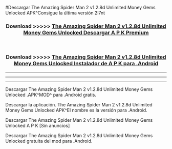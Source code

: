 #Descargar The Amazing Spider Man 2 v1.2.8d Unlimited Money Gems Unlocked  APK^Consigue la última versión 2l7nt



<div align="center">
<h3>Download >>>>> <a href="https://es-sites.web.app/?es= The Amazing Spider Man 2 v1.2.8d Unlimited Money Gems Unlocked ">The Amazing Spider Man 2 v1.2.8d Unlimited Money Gems Unlocked  Descargar A P K Premium</a></h3><br>

<h3>Download >>>>> <a href="https://es-sites.web.app/?es= The Amazing Spider Man 2 v1.2.8d Unlimited Money Gems Unlocked ">The Amazing Spider Man 2 v1.2.8d Unlimited Money Gems Unlocked  Instalador de A P K para .Android</a></h3>
</div>


----------------------------------------------------------

----------------------------------------------------------

----------------------------------------------------------

Descargar The Amazing Spider Man 2 v1.2.8d Unlimited Money Gems Unlocked  .APK^MOD^ para .Android gratis.

Descargar la aplicación. The Amazing Spider Man 2 v1.2.8d Unlimited Money Gems Unlocked  APK^El nombre es la versión para .Android.

Descargar The Amazing Spider Man 2 v1.2.8d Unlimited Money Gems Unlocked  A P K [Sin anuncios]

Descargar The Amazing Spider Man 2 v1.2.8d Unlimited Money Gems Unlocked  gratuita del mod para .Android.